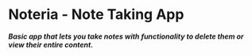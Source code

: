 # Noteria - Note Taking App

***Basic app that lets you take notes with functionality to delete them or view their entire content.***
